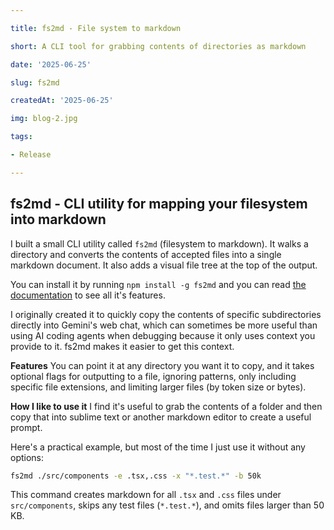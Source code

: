 ```yaml
---

title: fs2md - File system to markdown

short: A CLI tool for grabbing contents of directories as markdown

date: '2025-06-25'

slug: fs2md

createdAt: '2025-06-25'

img: blog-2.jpg

tags:

- Release

---
```

## fs2md - CLI utility for mapping your filesystem into markdown

I built a small CLI utility called `fs2md` (filesystem to markdown). It walks a directory and converts the contents of accepted files into a single markdown document. It also adds a visual file tree at the top of the output.

You can install it by running `npm install -g fs2md` and you can read [the documentation](https://github.com/PaulTreanor/fs2md) to see all it's features. 

I originally created it to quickly copy the contents of specific subdirectories directly into Gemini's web chat, which can sometimes be more useful than using AI coding agents when debugging because it only uses context you provide to it. fs2md makes it easier to get this context. 

**Features**
You can point it at any directory you want it to copy, and it takes optional flags for outputting to a file, ignoring patterns, only including specific file extensions, and limiting larger files (by token size or bytes).

**How I like to use it**
I find it's useful to grab the contents of a folder and then copy that into sublime text or another markdown editor to create a useful prompt. 


Here's a practical example, but most of the time I just use it without any options:

```bash
fs2md ./src/components -e .tsx,.css -x "*.test.*" -b 50k
```

This command creates markdown for all `.tsx` and `.css` files under `src/components`, skips any test files (`*.test.*`), and omits files larger than 50 KB.

